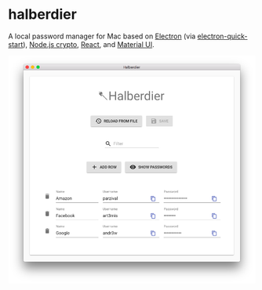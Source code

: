 # halberdier
A local password manager for Mac based on [Electron](https://electronjs.org/) (via
[electron-quick-start](https://github.com/electron/electron-quick-start)),
[Node.js crypto](https://nodejs.org/api/crypto.html), [React](https://reactjs.org/), and
[Material UI](https://material-ui-next.com/).

![Screenshot](screenshot.png)